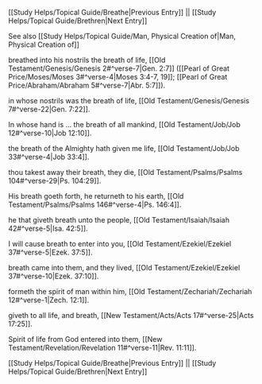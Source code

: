 [[Study Helps/Topical Guide/Breathe|Previous Entry]]  ||  [[Study Helps/Topical Guide/Brethren|Next Entry]]

 See also [[Study Helps/Topical Guide/Man, Physical Creation of|Man, Physical Creation of]]

 breathed into his nostrils the breath of life, [[Old Testament/Genesis/Genesis 2#^verse-7|Gen. 2:7]] ([[Pearl of Great Price/Moses/Moses 3#^verse-4|Moses 3:4-7, 19]]; [[Pearl of Great Price/Abraham/Abraham 5#^verse-7|Abr. 5:7]]).

 in whose nostrils was the breath of life, [[Old Testament/Genesis/Genesis 7#^verse-22|Gen. 7:22]].

 In whose hand is ... the breath of all mankind, [[Old Testament/Job/Job 12#^verse-10|Job 12:10]].

 the breath of the Almighty hath given me life, [[Old Testament/Job/Job 33#^verse-4|Job 33:4]].

 thou takest away their breath, they die, [[Old Testament/Psalms/Psalms 104#^verse-29|Ps. 104:29]].

 His breath goeth forth, he returneth to his earth, [[Old Testament/Psalms/Psalms 146#^verse-4|Ps. 146:4]].

 he that giveth breath unto the people, [[Old Testament/Isaiah/Isaiah 42#^verse-5|Isa. 42:5]].

 I will cause breath to enter into you, [[Old Testament/Ezekiel/Ezekiel 37#^verse-5|Ezek. 37:5]].

 breath came into them, and they lived, [[Old Testament/Ezekiel/Ezekiel 37#^verse-10|Ezek. 37:10]].

 formeth the spirit of man within him, [[Old Testament/Zechariah/Zechariah 12#^verse-1|Zech. 12:1]].

 giveth to all life, and breath, [[New Testament/Acts/Acts 17#^verse-25|Acts 17:25]].

 Spirit of life from God entered into them, [[New Testament/Revelation/Revelation 11#^verse-11|Rev. 11:11]].

[[Study Helps/Topical Guide/Breathe|Previous Entry]]  ||  [[Study Helps/Topical Guide/Brethren|Next Entry]]